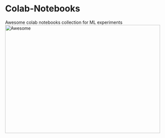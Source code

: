 # Colab-Notebooks
Awesome colab notebooks collection for ML experiments
<img width="500" height="350" src="media/logo.svg" alt="Awesome">
